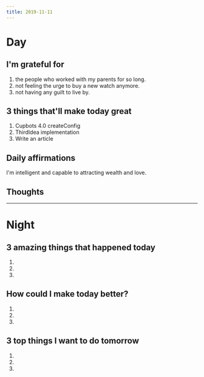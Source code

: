 ```yaml
---
title: 2019-11-11
---
```


# Day

## I'm grateful for
1. the people who worked with my parents for so long.
2. not feeling the urge to buy a new watch anymore.
3. not having any guilt to live by.

## 3 things that'll make today great
1. Cupbots 4.0 createConfig
2. ThirdIdea implementation
3. Write an article

## Daily affirmations

I'm intelligent and capable to attracting wealth and love.

## Thoughts



***

# Night

## 3 amazing things that happened today
1.
2.
3.

## How could I make today better?
1.
2.
3.

## 3 top things I want to do tomorrow
1.
2.
3.
